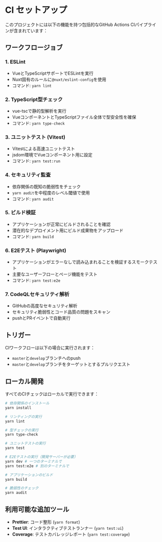 # CI セットアップ

このプロジェクトには以下の機能を持つ包括的なGitHub Actions CIパイプラインが含まれています：

## ワークフロージョブ

### 1. ESLint

- VueとTypeScriptサポートでESLintを実行
- Nuxt固有のルールに`@nuxt/eslint-config`を使用
- コマンド: `yarn lint`

### 2. TypeScript型チェック

- vue-tscで静的型解析を実行
- VueコンポーネントとTypeScriptファイル全体で型安全性を確保
- コマンド: `yarn type-check`

### 3. ユニットテスト (Vitest)

- Vitestによる高速ユニットテスト
- jsdom環境でVueコンポーネント用に設定
- コマンド: `yarn test:run`

### 4. セキュリティ監査

- 依存関係の既知の脆弱性をチェック
- `yarn audit`を中程度のレベル閾値で使用
- コマンド: `yarn audit`

### 5. ビルド検証

- アプリケーションが正常にビルドされることを確認
- 潜在的なデプロイメント用にビルド成果物をアップロード
- コマンド: `yarn build`

### 6. E2Eテスト (Playwright)

- アプリケーションがエラーなしで読み込まれることを検証するスモークテスト
- 主要なユーザーフローとページ機能をテスト
- コマンド: `yarn test:e2e`

### 7. CodeQLセキュリティ解析

- GitHubの高度なセキュリティ解析
- セキュリティ脆弱性とコード品質の問題をスキャン
- pushとPRイベントで自動実行

## トリガー

CIワークフローは以下の場合に実行されます：

- `master`と`develop`ブランチへのpush
- `master`と`develop`ブランチをターゲットとするプルリクエスト

## ローカル開発

すべてのCIチェックはローカルで実行できます：

```bash
# 依存関係のインストール
yarn install

# リンティングの実行
yarn lint

# 型チェックの実行
yarn type-check

# ユニットテストの実行
yarn test

# E2Eテストの実行（開発サーバーが必要）
yarn dev # 一つのターミナルで
yarn test:e2e # 別のターミナルで

# アプリケーションのビルド
yarn build

# 脆弱性のチェック
yarn audit
```

## 利用可能な追加ツール

- **Prettier**: コード整形 (`yarn format`)
- **Test UI**: インタラクティブテストランナー (`yarn test:ui`)
- **Coverage**: テストカバレッジレポート (`yarn test:coverage`)
